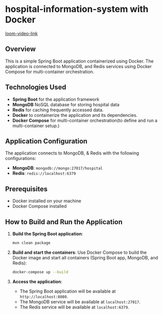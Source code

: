 # hospital-information-system with Docker


[loom-video-link](https://www.loom.com/share/b345caab95a14ff6a926f24c748fe1c4)


## Overview

This is a simple Spring Boot application containerized using Docker. The application is connected to MongoDB, and Redis services using Docker Compose for multi-container orchestration.

## Technologies Used

- **Spring Boot** for the application framework
- **MongoDB** NoSQL database for storing hospital data
- **Redis** for caching frequently accessed data.
- **Docker** to containerize the application and its dependencies.
- **Docker Compose** for multi-container orchestration(to define and run a multi-container setup.)

## Application Configuration

The application connects to MongoDB, & Redis with the following configurations:

- **MongoDB**: `mongodb://mongo:27017/hospital`
- **Redis**: `redis://localhost:6379`

## Prerequisites

- Docker installed on your machine
- Docker Compose installed

## How to Build and Run the Application

1. **Build the Spring Boot application**:
   ```bash
   mvn clean package
   ```

2. **Build and start the containers**:
   Use Docker Compose to build the Docker image and start all containers (Spring Boot app, MongoDB, and Redis):
   ```bash
   docker-compose up --build
   ```

3. **Access the application**:
    - The Spring Boot application will be available at `http://localhost:8080`.
    - The MongoDB service will be available at `localhost:27017`.
    - The Redis service will be available at `localhost:6379`.




